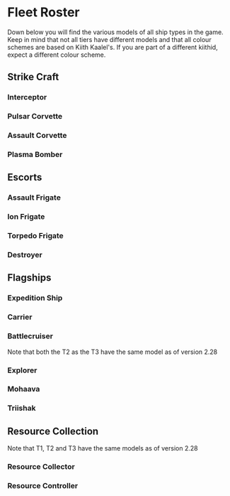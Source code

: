 # Fleet Roster

Down below you will find the various models of all ship types in the game. Keep in mind that not all tiers have different models and that all colour schemes are based on Kiith Kaalel's. If you are part of a different kiithid, expect a different colour scheme.


## Strike Craft

### Interceptor

### Pulsar Corvette

### Assault Corvette

### Plasma Bomber

## Escorts

### Assault Frigate

### Ion Frigate

### Torpedo Frigate

### Destroyer

## Flagships

### Expedition Ship

### Carrier

### Battlecruiser
Note that both the T2 as the T3 have the same model as of version 2.28

### Explorer

### Mohaava

### Triishak

## Resource Collection
Note that T1, T2 and T3 have the same models as of version 2.28

### Resource Collector

### Resource Controller
